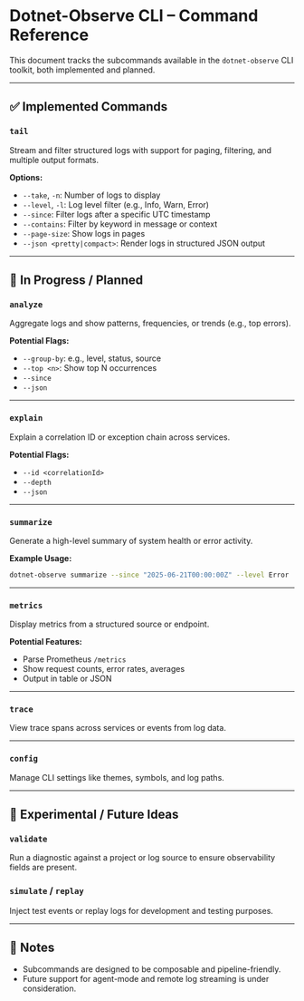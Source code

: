 # Dotnet-Observe CLI – Command Reference

This document tracks the subcommands available in the `dotnet-observe` CLI toolkit, both implemented and planned.

---

## ✅ Implemented Commands

### `tail`

Stream and filter structured logs with support for paging, filtering, and multiple output formats.

**Options:**

- `--take`, `-n`: Number of logs to display
- `--level`, `-l`: Log level filter (e.g., Info, Warn, Error)
- `--since`: Filter logs after a specific UTC timestamp
- `--contains`: Filter by keyword in message or context
- `--page-size`: Show logs in pages
- `--json <pretty|compact>`: Render logs in structured JSON output

---

## 🧩 In Progress / Planned

### `analyze`

Aggregate logs and show patterns, frequencies, or trends (e.g., top errors).

**Potential Flags:**

- `--group-by`: e.g., level, status, source
- `--top <n>`: Show top N occurrences
- `--since`
- `--json`

---

### `explain`

Explain a correlation ID or exception chain across services.

**Potential Flags:**

- `--id <correlationId>`
- `--depth`
- `--json`

---

### `summarize`

Generate a high-level summary of system health or error activity.

**Example Usage:**

```bash
dotnet-observe summarize --since "2025-06-21T00:00:00Z" --level Error
```

---

### `metrics`

Display metrics from a structured source or endpoint.

**Potential Features:**

- Parse Prometheus `/metrics`
- Show request counts, error rates, averages
- Output in table or JSON

---

### `trace`

View trace spans across services or events from log data.

---

### `config`

Manage CLI settings like themes, symbols, and log paths.

---

## 🧪 Experimental / Future Ideas

### `validate`

Run a diagnostic against a project or log source to ensure observability fields are present.

### `simulate` / `replay`

Inject test events or replay logs for development and testing purposes.

---

## 📌 Notes

- Subcommands are designed to be composable and pipeline-friendly.
- Future support for agent-mode and remote log streaming is under consideration.

